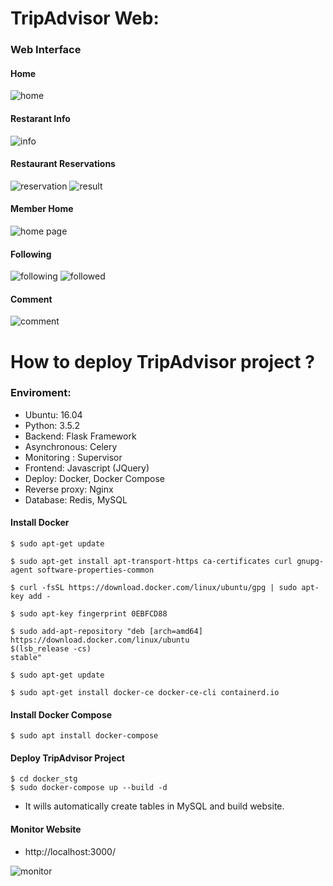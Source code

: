 # TripAdvisor Web:

### Web Interface 
#### Home
![home](https://img.onl/X8pUFn)

#### Restarant Info
![info](https://img.onl/LFsExi)

#### Restaurant Reservations
![reservation](https://img.onl/XJny0R)
![result](https://img.onl/1g0Q2d)

#### Member Home
![home page](https://img.onl/G4y7WC)

#### Following
![following](https://img.onl/nzihcs)
![followed](https://img.onl/oh8cE4)


#### Comment
![comment](https://img.onl/nqO1I)



# How to deploy TripAdvisor project ? 
### Enviroment:
* Ubuntu: 16.04 
* Python: 3.5.2
* Backend: Flask Framework
* Asynchronous: Celery
* Monitoring : Supervisor
* Frontend: Javascript (JQuery)
* Deploy: Docker, Docker Compose
* Reverse proxy: Nginx
* Database: Redis, MySQL


#### Install Docker
```
$ sudo apt-get update

$ sudo apt-get install apt-transport-https ca-certificates curl gnupg-agent software-properties-common

$ curl -fsSL https://download.docker.com/linux/ubuntu/gpg | sudo apt-key add -

$ sudo apt-key fingerprint 0EBFCD88

$ sudo add-apt-repository "deb [arch=amd64] https://download.docker.com/linux/ubuntu
$(lsb_release -cs)
stable"

$ sudo apt-get update

$ sudo apt-get install docker-ce docker-ce-cli containerd.io
```

#### Install Docker Compose
```
$ sudo apt install docker-compose
```

#### Deploy TripAdvisor Project
```
$ cd docker_stg
$ sudo docker-compose up --build -d
```
* It wills automatically create tables in MySQL and build website.

#### Monitor Website
* http://localhost:3000/

![monitor](https://img.onl/Nwbz4c)
